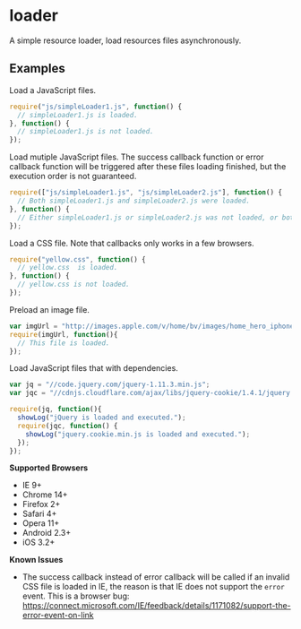 # loader
A simple resource loader, load resources files asynchronously.

## Examples

Load a JavaScript files.

```javascript
require("js/simpleLoader1.js", function() {
  // simpleLoader1.js is loaded.
}, function() {
  // simpleLoader1.js is not loaded.
});
```

Load mutiple JavaScript files. The success callback function or error callback function will be triggered after these files loading finished, but the execution order is not guaranteed.  
```javascript
require(["js/simpleLoader1.js", "js/simpleLoader2.js"], function() {
  // Both simpleLoader1.js and simpleLoader2.js were loaded.
}, function() {
  // Either simpleLoader1.js or simpleLoader2.js was not loaded, or both.
});
```

Load a CSS file. Note that callbacks only works in a few browsers.
```javascript
require("yellow.css", function() {
  // yellow.css  is loaded.
}, function() {
  // yellow.css is not loaded.
});
```

Preload an image file.
```javascript
var imgUrl = "http://images.apple.com/v/home/bv/images/home_hero_iphone_medium.png";
require(imgUrl, function(){
  // This file is loaded.
});
```

Load JavaScript files that with dependencies.
```javascript
var jq = "//code.jquery.com/jquery-1.11.3.min.js";
var jqc = "//cdnjs.cloudflare.com/ajax/libs/jquery-cookie/1.4.1/jquery.cookie.min.js";

require(jq, function(){
  showLog("jQuery is loaded and executed.");
  require(jqc, function() {
    showLog("jquery.cookie.min.js is loaded and executed.");
  });
});
```


**Supported Browsers**

* IE 9+
* Chrome 14+
* Firefox 2+
* Safari 4+
* Opera 11+
* Android 2.3+
* iOS 3.2+

**Known Issues**

* The success callback instead of error callback will be called if an invalid CSS file is loaded in IE, the reason is that IE does not support the `error` event. This is a browser bug:
  https://connect.microsoft.com/IE/feedback/details/1171082/support-the-error-event-on-link
